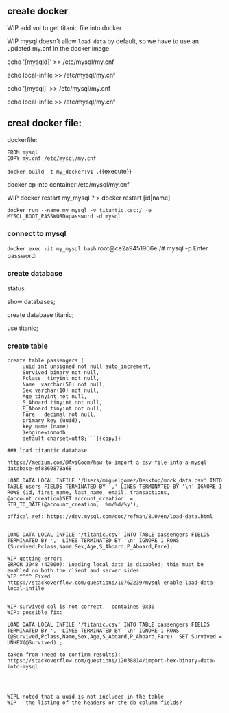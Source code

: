 


## create docker


WIP add vol to get titanic file into docker   

WIP mysql doesn't allow `load data` by default, so we have to use an updated my.cnf in the docker image.


echo '[mysqld]' >> /etc/mysql/my.cnf

echo local-infile >> /etc/mysql/my.cnf

echo '[mysql]' >> /etc/mysql/my.cnf

echo local-infile >> /etc/mysql/my.cnf

## creat docker file:

dockerfile:

```
FROM mysql
COPY my.cnf /etc/mysql/my.cnf
```

`docker build -t my_docker:v1 .`{{execute}}



docker cp into container:/etc/mysql/my.cnf




WIP docker restart my_mysql ?  > docker restart [id|name]

`docker run --name my_mysql -v titantic.csc:/ -e MYSQL_ROOT_PASSWORD=password -d mysql`

### connect to mysql

`docker exec -it my_mysql bash`
root@ce2a9451906e:/# mysql -p
Enter password:

### create database

status


show databases;

create database titanic;

use titanic;


### create table

```
create table passengers (
     uuid int unsigned not null auto_increment,
     Survived binary not null,
     Pclass  tinyint not null,
     Name  varchar(50) not null,
     Sex varchar(10) not null,
     Age tinyint not null,
     S_Aboard tinyint not null,
     P_Aboard tinyint not null,
     Fare   decimal not null,
     primary key (uuid),
     key name (name)
     )engine=innodb
     default charset=utf8;```{{copy}}

### load titantic database

https://medium.com/@AviGoom/how-to-import-a-csv-file-into-a-mysql-database-ef8860878a68

LOAD DATA LOCAL INFILE '/Users/miguelgomez/Desktop/mock_data.csv' INTO TABLE users FIELDS TERMINATED BY ',' LINES TERMINATED BY '\n' IGNORE 1 ROWS (id, first_name, last_name, email, transactions, @account_creation)SET account_creation  = STR_TO_DATE(@account_creation, '%m/%d/%y');

offical ref: https://dev.mysql.com/doc/refman/8.0/en/load-data.html


LOAD DATA LOCAL INFILE '/titanic.csv' INTO TABLE passengers FIELDS TERMINATED BY ',' LINES TERMINATED BY '\n' IGNORE 1 ROWS (Survived,Pclass,Name,Sex,Age,S_Aboard,P_Aboard,Fare);

WIP getting error:
ERROR 3948 (42000): Loading local data is disabled; this must be enabled on both the client and server sides
WIP ^^^^ Fixed
https://stackoverflow.com/questions/10762239/mysql-enable-load-data-local-infile


WIP survived col is not correct,  containes 0x30
WIP: possible fix:

LOAD DATA LOCAL INFILE '/titanic.csv' INTO TABLE passengers FIELDS TERMINATED BY ',' LINES TERMINATED BY '\n' IGNORE 1 ROWS (@Survived,Pclass,Name,Sex,Age,S_Aboard,P_Aboard,Fare)  SET Survived = UNHEX(@Survived) ;

taken from (need to confirm results):
https://stackoverflow.com/questions/12038814/import-hex-binary-data-into-mysql




WIPL noted that a uuid is not included in the table
WIP   the listing of the headers or the db column fields?